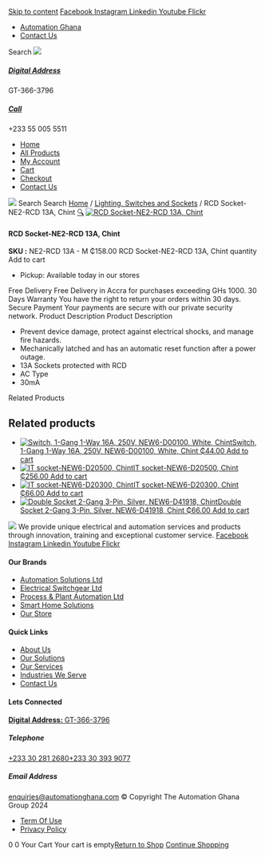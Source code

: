 [Skip to content](https://store.automationghana.com/product/rcd-socket-13a-2-gang-metal/#content)
[ Facebook ](https://www.facebook.com/automationgh/) [ Instagram ](https://www.instagram.com/automationgh/) [ Linkedin ](https://www.linkedin.com/company/the-automation-ghana-limited/) [ Youtube ](https://www.youtube.com/channel/UCurrRDUSm5oIW39VXjn1u0w) [ Flickr ](https://www.flickr.com/photos/181794037@N07/)
  * [ Automation Ghana ](https://automationghana.com)
  * [ Contact Us ](https://store.automationghana.com/contact/)


Search
[ ![](https://store.automationghana.com/wp-content/uploads/2024/04/Website-TAGG-Logo-BLUE.png) ](https://store.automationghana.com/)
[ ](https://maps.app.goo.gl/m4xeaagWCNbLk4jM6)
#####  [ Digital Address ](https://maps.app.goo.gl/m4xeaagWCNbLk4jM6)
GT-366-3796 
[ ](tel:+233550055511)
#####  [ Call ](tel:+233550055511)
+233 55 005 5511 
  * [Home](https://store.automationghana.com/)
  * [All Products](https://store.automationghana.com/shop/)
  * [My Account](https://store.automationghana.com/my-account/)
  * [Cart](https://store.automationghana.com/cart/)
  * [Checkout](https://store.automationghana.com/checkout/)
  * [Contact Us](https://store.automationghana.com/contact/)


[![](https://store.automationghana.com/wp-content/uploads/2024/04/AutomationGhana_logo_white.png)](https://store.automationghana.com)
Search
Search
[Home](https://store.automationghana.com) / [Lighting, Switches and Sockets](https://store.automationghana.com/product-category/lighting-switches-and-sockets/) / RCD Socket-NE2-RCD 13A, Chint
[🔍](https://store.automationghana.com/product/rcd-socket-13a-2-gang-metal/)
[![RCD Socket-NE2-RCD 13A, Chint](https://store.automationghana.com/wp-content/uploads/2023/07/chint_ne2-rcd13a_m_.jpg)](https://store.automationghana.com/wp-content/uploads/2023/07/chint_ne2-rcd13a_m_.jpg)
####  RCD Socket-NE2-RCD 13A, Chint 
**SKU :** NE2-RCD 13A - M 
₵158.00
RCD Socket-NE2-RCD 13A, Chint quantity
Add to cart
  * Pickup: Available today in our stores


Free Delivery 
Free Delivery in Accra for purchases exceeding GHs 1000. 
30 Days Warranty 
You have the right to return your orders within 30 days. 
Secure Payment 
Your payments are secure with our private security network. 
Product Description
Product Description
  * Prevent device damage, protect against electrical shocks, and manage fire hazards.
  * Mechanically latched and has an automatic reset function after a power outage.
  * 13A Sockets protected with RCD
  * AC Type
  * 30mA


Related Products 
## Related products
  * [![Switch, 1-Gang 1-Way 16A, 250V, NEW6-D00100, White, Chint](https://store.automationghana.com/wp-content/uploads/2020/04/1-gang-white-300x300.jpg)Switch, 1-Gang 1-Way 16A, 250V, NEW6-D00100, White, Chint ₵44.00 ](https://store.automationghana.com/product/switch-new6-d00100-chint/)
[Add to cart](https://store.automationghana.com/product/rcd-socket-13a-2-gang-metal/?add-to-cart=1541)
  * [![IT socket-NEW6-D20500, Chint](https://store.automationghana.com/wp-content/uploads/2020/04/DATA-Socket-300x300.jpg)IT socket-NEW6-D20500, Chint ₵256.00 ](https://store.automationghana.com/product/it-socket-new6-d20500-chint/)
[Add to cart](https://store.automationghana.com/product/rcd-socket-13a-2-gang-metal/?add-to-cart=1518)
  * [![IT socket-NEW6-D20300, Chint](https://store.automationghana.com/wp-content/uploads/2020/04/TELEPHONE-300x300.jpg)IT socket-NEW6-D20300, Chint ₵66.00 ](https://store.automationghana.com/product/it-socket-new6-d20300-chint/)
[Add to cart](https://store.automationghana.com/product/rcd-socket-13a-2-gang-metal/?add-to-cart=1516)
  * [![Double Socket 2-Gang 3-Pin, Silver, NEW6-D41918, Chint](https://store.automationghana.com/wp-content/uploads/2020/04/2-gang-silver-300x300.jpg)Double Socket 2-Gang 3-Pin, Silver, NEW6-D41918, Chint ₵66.00 ](https://store.automationghana.com/product/double-socket-new6-d41918-chint/)
[Add to cart](https://store.automationghana.com/product/rcd-socket-13a-2-gang-metal/?add-to-cart=1510)


![](https://store.automationghana.com/wp-content/uploads/2024/04/AutomationGhana_logo_white.png)
We provide unique electrical and automation services and products through innovation, training and exceptional customer service.
[ Facebook ](https://www.facebook.com/automationgh/) [ Instagram ](https://www.instagram.com/automationgh/) [ Linkedin ](https://www.linkedin.com/company/the-automation-ghana-limited/) [ Youtube ](https://www.youtube.com/channel/UCurrRDUSm5oIW39VXjn1u0w) [ Flickr ](https://www.flickr.com/photos/181794037@N07/)
#### Our Brands
  * [ Automation Solutions Ltd ](https://store.automationghana.com/product/rcd-socket-13a-2-gang-metal/)
  * [ Electrical Switchgear Ltd ](https://store.automationghana.com/product/rcd-socket-13a-2-gang-metal/)
  * [ Process & Plant Automation Ltd ](https://store.automationghana.com/product/rcd-socket-13a-2-gang-metal/)
  * [ Smart Home Solutions ](https://store.automationghana.com/product/rcd-socket-13a-2-gang-metal/)
  * [ Our Store ](https://store.automationghana.com/product/rcd-socket-13a-2-gang-metal/)


#### Quick Links
  * [ About Us ](https://store.automationghana.com/product/rcd-socket-13a-2-gang-metal/)
  * [ Our Solutions ](https://store.automationghana.com/product/rcd-socket-13a-2-gang-metal/)
  * [ Our Services ](https://store.automationghana.com/product/rcd-socket-13a-2-gang-metal/)
  * [ Industries We Serve ](https://store.automationghana.com/product/rcd-socket-13a-2-gang-metal/)
  * [ Contact Us ](https://store.automationghana.com/product/rcd-socket-13a-2-gang-metal/)


#### Lets Connected
[**Digital Address:** GT-366-3796](https://maps.app.goo.gl/m4xeaagWCNbLk4jM6)
#####  Telephone 
[ +233 30 281 2680](tel:+233302812680)[+233 30 393 9077](https://store.automationghana.com/product/rcd-socket-13a-2-gang-metal/+233303939077)
#####  Email Address 
enquiries@automationghana.com 
© Copyright The Automation Ghana Group 2024
  * [ Term Of Use ](https://store.automationghana.com/product/rcd-socket-13a-2-gang-metal/)
  * [ Privacy Policy ](https://store.automationghana.com/product/rcd-socket-13a-2-gang-metal/)


0
0
Your Cart
Your cart is empty[Return to Shop](https://store.automationghana.com/shop/)
[Continue Shopping](https://store.automationghana.com/product/rcd-socket-13a-2-gang-metal/)
